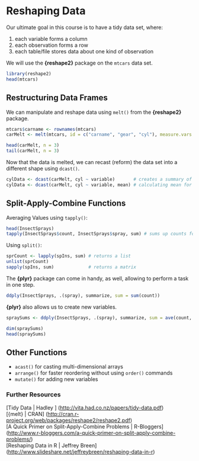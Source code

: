 Reshaping Data
==============
Our ultimate goal in this course is to have a tidy data set, where:  
1. each variable forms a column  
2. each observation forms a row  
3. each table/file stores data about one kind of observation

We will use the **{reshape2}** package on the `mtcars` data set.
```r
library(reshape2)
head(mtcars)
```

Restructuring Data Frames
-------------------------
We can manipulate and reshape data using `melt()` from the **{reshape2}** package.
```r
mtcars$carname <- rownames(mtcars)
carMelt <- melt(mtcars, id = c("carname", "gear", "cyl"), measure.vars = c("mpg", "hp"))

head(carMelt, n = 3)
tail(carMelt, n = 3)
```

Now that the data is melted, we can recast (reform) the data set into a different shape using `dcast()`.
```r
cylData <- dcast(carMelt, cyl ~ variable)       # creates a summary of observations/measures
cylData <- dcast(carMelt, cyl ~ variable, mean) # calculating mean for variables mpg, hp
```

Split-Apply-Combine Functions
-----------------------------
Averaging Values using `tapply()`:
```r
head(InsectSprays)
tapply(InsectSprays$count, InsectSprays$spray, sum) # sums up counts for sprays A through F
```

Using `split()`:
```r
sprCount <- lapply(spIns, sum) # returns a list
unlist(sprCount)
sapply(spIns, sum)             # returns a matrix
```

The **{plyr}** package can come in handy, as well, allowing to perform a task in one step.
```r
ddply(InsectSprays, .(spray), summarize, sum = sum(count))
```

**{plyr}** also allows us to create new variables.
```r
spraySums <- ddply(InsectSprays, .(spray), summarize, sum = ave(count, FUN = sum))

dim(spraySums)
head(spraySums)
```

Other Functions
---------------
* `acast()` for casting multi-dimensional arrays
* `arrange()` for faster reordering without using `order()` commands
* `mutate()` for adding new variables

### Further Resources
[Tidy Data | Hadley ] (http://vita.had.co.nz/papers/tidy-data.pdf)  
[{melt} | CRAN] (http://cran.r-project.org/web/packages/reshape2/reshape2.pdf)  
[A Quick Primer on Split-Apply-Combine Problems | R-Bloggers] (http://www.r-bloggers.com/a-quick-primer-on-split-apply-combine-problems/)  
[Reshaping Data in R | Jeffrey Breen] (http://www.slideshare.net/jeffreybreen/reshaping-data-in-r)
